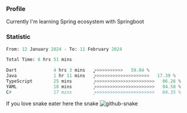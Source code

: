 ### Profile 

Currently I'm learning Spring ecosystem with Springboot

### Statistic
<!--START_SECTION:waka-->

```python
From: 12 January 2024 - To: 11 February 2024

Total Time: 6 hrs 51 mins

Dart              4 hrs 3 mins    ͎͎͎͎͎͎͎͎͎͎͎͎͎͎>>>>>>>>>>>   59.04 %
Java              1 hr 11 mins    ͎͎͎͎>>>>>>>>>>>>>>>>>>>>>   17.39 %
TypeScript        25 mins         ͎̦>>>>>>>>>>>>>>>>>>>>>>>   06.26 %
YAML              18 mins         ͎͕>>>>>>>>>>>>>>>>>>>>>>>   04.58 %
C#                17 mins         ͎͙>>>>>>>>>>>>>>>>>>>>>>>   04.35 %
```

<!--END_SECTION:waka-->

If you love snake eater here the snake 
<picture>
  <source media="(prefers-color-scheme: dark)" srcset="https://github.com/pradana4648/pradana4648/blob/c0566a83ca6ea5f2e46bab00e717c4c82b4b5c4c/github-contribution-grid-snake-dark.svg" />
  <source media="(prefers-color-scheme: light)" srcset="https://github.com/pradana4648/pradana4648/blob/c0566a83ca6ea5f2e46bab00e717c4c82b4b5c4c/github-contribution-grid-snake.svg" />
  <img alt="github-snake" src="https://github.com/pradana4648/pradana4648/blob/c0566a83ca6ea5f2e46bab00e717c4c82b4b5c4c/github-contribution-grid-snake.svg" />
</picture>
